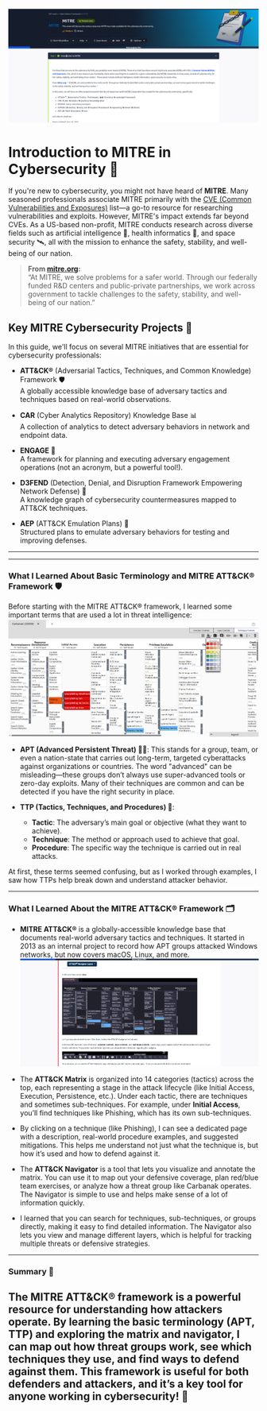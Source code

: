![MITRE Logo](1.png)

# Introduction to MITRE in Cybersecurity 🚀

If you're new to cybersecurity, you might not have heard of **MITRE**. Many seasoned professionals associate MITRE primarily with the [CVE (Common Vulnerabilities and Exposures)](https://cve.mitre.org/) list—a go-to resource for researching vulnerabilities and exploits. However, MITRE's impact extends far beyond CVEs. As a US-based non-profit, MITRE conducts research across diverse fields such as artificial intelligence 🤖, health informatics 🏥, and space security 🛰️, all with the mission to enhance the safety, stability, and well-being of our nation.

> **From [mitre.org](https://www.mitre.org/):**  
> “At MITRE, we solve problems for a safer world. Through our federally funded R&D centers and public-private partnerships, we work across government to tackle challenges to the safety, stability, and well-being of our nation.”

## Key MITRE Cybersecurity Projects 🔐

In this guide, we'll focus on several MITRE initiatives that are essential for cybersecurity professionals:

- **ATT&CK®** (Adversarial Tactics, Techniques, and Common Knowledge) Framework 🛡️  
       A globally accessible knowledge base of adversary tactics and techniques based on real-world observations.

- **CAR** (Cyber Analytics Repository) Knowledge Base 📊  
       A collection of analytics to detect adversary behaviors in network and endpoint data.

- **ENGAGE** 🤝  
       A framework for planning and executing adversary engagement operations (not an acronym, but a powerful tool!).

- **D3FEND** (Detection, Denial, and Disruption Framework Empowering Network Defense) 🧩  
       A knowledge graph of cybersecurity countermeasures mapped to ATT&CK techniques.

- **AEP** (ATT&CK Emulation Plans) 📝  
       Structured plans to emulate adversary behaviors for testing and improving defenses.

---



---
### What I Learned About Basic Terminology and MITRE ATT&CK® Framework 🛡️

Before starting with the MITRE ATT&CK® framework, I learned some important terms that are used a lot in threat intelligence:
![image](3.png)
- **APT (Advanced Persistent Threat) 🕵️‍♂️**: This stands for a group, team, or even a nation-state that carries out long-term, targeted cyberattacks against organizations or countries. The word "advanced" can be misleading—these groups don’t always use super-advanced tools or zero-day exploits. Many of their techniques are common and can be detected if you have the right security in place.

- **TTP (Tactics, Techniques, and Procedures) 🎯**:  
  - **Tactic**: The adversary’s main goal or objective (what they want to achieve).
  - **Technique**: The method or approach used to achieve that goal.
  - **Procedure**: The specific way the technique is carried out in real attacks.

At first, these terms seemed confusing, but as I worked through examples, I saw how TTPs help break down and understand attacker behavior.

---

### What I Learned About the MITRE ATT&CK® Framework 🗂️

- **MITRE ATT&CK®** is a globally-accessible knowledge base that documents real-world adversary tactics and techniques. It started in 2013 as an internal project to record how APT groups attacked Windows networks, but now covers macOS, Linux, and more.
![image](4.png)
- The **ATT&CK Matrix** is organized into 14 categories (tactics) across the top, each representing a stage in the attack lifecycle (like Initial Access, Execution, Persistence, etc.). Under each tactic, there are techniques and sometimes sub-techniques. For example, under **Initial Access**, you’ll find techniques like Phishing, which has its own sub-techniques.

- By clicking on a technique (like Phishing), I can see a dedicated page with a description, real-world procedure examples, and suggested mitigations. This helps me understand not just what the technique is, but how it’s used and how to defend against it.

- The **ATT&CK Navigator** is a tool that lets you visualize and annotate the matrix. You can use it to map out your defensive coverage, plan red/blue team exercises, or analyze how a threat group like Carbanak operates. The Navigator is simple to use and helps make sense of a lot of information quickly.

- I learned that you can search for techniques, sub-techniques, or groups directly, making it easy to find detailed information. The Navigator also lets you view and manage different layers, which is helpful for tracking multiple threats or defensive strategies.

---

### Summary 📝

The MITRE ATT&CK® framework is a powerful resource for understanding how attackers operate. By learning the basic terminology (APT, TTP) and exploring the matrix and navigator, I can map out how threat groups work, see which techniques they use, and find ways to defend against them. This framework is useful for both defenders and attackers, and it’s a key tool for anyone working in cybersecurity! 🚀
---